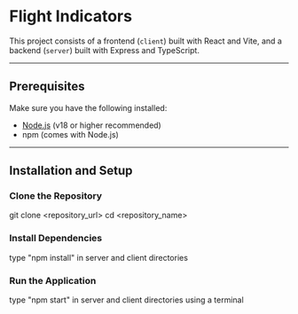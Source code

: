 # Flight Indicators

This project consists of a frontend (`client`) built with React and Vite, and a backend (`server`) built with Express and TypeScript.

---

## Prerequisites

Make sure you have the following installed:

- [Node.js](https://nodejs.org/) (v18 or higher recommended)
- npm (comes with Node.js)

---

## Installation and Setup

### Clone the Repository

git clone <repository_url>
cd <repository_name>

### Install Dependencies

type "npm install" in server and client directories

### Run the Application

type "npm start" in server and client directories using a terminal
